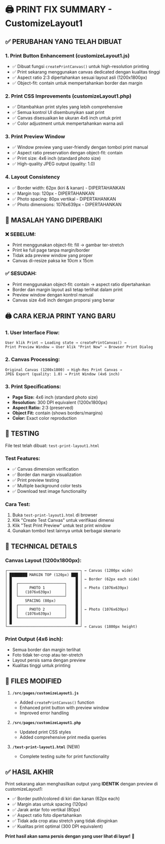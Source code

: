# 🖨️ PRINT FIX SUMMARY - CustomizeLayout1

## ✅ PERUBAHAN YANG TELAH DIBUAT

### 1. **Print Button Enhancement** (customizeLayout1.js)
- ✅ Dibuat fungsi `createPrintCanvas()` untuk high-resolution printing
- ✅ Print sekarang menggunakan canvas dedicated dengan kualitas tinggi
- ✅ Aspect ratio 2:3 dipertahankan sesuai layout asli (1200x1800px)
- ✅ Object-fit: contain untuk mempertahankan border dan margin

### 2. **Print CSS Improvements** (customizeLayout1.php)
- ✅ Ditambahkan print styles yang lebih comprehensive
- ✅ Semua kontrol UI disembunyikan saat print
- ✅ Canvas disesuaikan ke ukuran 4x6 inch untuk print
- ✅ Color adjustment untuk mempertahankan warna asli

### 3. **Print Preview Window**
- ✅ Window preview yang user-friendly dengan tombol print manual
- ✅ Aspect ratio preservation dengan object-fit: contain
- ✅ Print size: 4x6 inch (standard photo size)
- ✅ High-quality JPEG output (quality: 1.0)

### 4. **Layout Consistency**
- ✅ Border width: 62px (kiri & kanan) - DIPERTAHANKAN
- ✅ Margin top: 120px - DIPERTAHANKAN  
- ✅ Photo spacing: 80px vertikal - DIPERTAHANKAN
- ✅ Photo dimensions: 1076x639px - DIPERTAHANKAN

## 🎯 MASALAH YANG DIPERBAIKI

### ❌ SEBELUM:
- Print menggunakan object-fit: fill → gambar ter-stretch
- Print ke full page tanpa margin/border
- Tidak ada preview window yang proper
- Canvas di-resize paksa ke 10cm x 15cm

### ✅ SESUDAH:
- Print menggunakan object-fit: contain → aspect ratio dipertahankan
- Border dan margin layout asli tetap terlihat dalam print
- Preview window dengan kontrol manual
- Canvas size 4x6 inch dengan proporsi yang benar

## 🖨️ CARA KERJA PRINT YANG BARU

### 1. **User Interface Flow:**
```
User klik Print → Loading state → createPrintCanvas() → 
Print Preview Window → User klik "Print Now" → Browser Print Dialog
```

### 2. **Canvas Processing:**
```
Original Canvas (1200x1800) → High-Res Print Canvas → 
JPEG Export (quality: 1.0) → Print Window (4x6 inch)
```

### 3. **Print Specifications:**
- **Page Size:** 4x6 inch (standard photo size)
- **Resolution:** 300 DPI equivalent (1200x1800px)
- **Aspect Ratio:** 2:3 (preserved)
- **Object Fit:** contain (shows borders/margins)
- **Color:** Exact color reproduction

## 🧪 TESTING

File test telah dibuat: `test-print-layout1.html`

### Test Features:
- ✅ Canvas dimension verification
- ✅ Border dan margin visualization  
- ✅ Print preview testing
- ✅ Multiple background color tests
- ✅ Download test image functionality

### Cara Test:
1. Buka `test-print-layout1.html` di browser
2. Klik "Create Test Canvas" untuk verifikasi dimensi
3. Klik "Test Print Preview" untuk test print window
4. Gunakan tombol test lainnya untuk berbagai skenario

## 📐 TECHNICAL DETAILS

### Canvas Layout (1200x1800px):
```
┌─────────────────────────────────┐ ← Canvas (1200px wide)
│ ████████ MARGIN TOP (120px) ███ │
│ █                             █ │ ← Border (62px each side)
│ █  ┌─────────────────────┐    █ │
│ █  │     PHOTO 1         │    █ │ ← Photo (1076x639px)
│ █  │   (1076x639px)      │    █ │
│ █  └─────────────────────┘    █ │
│ █      SPACING (80px)         █ │
│ █  ┌─────────────────────┐    █ │
│ █  │     PHOTO 2         │    █ │ ← Photo (1076x639px)
│ █  │   (1076x639px)      │    █ │
│ █  └─────────────────────┘    █ │
│ █                             █ │
└─────────────────────────────────┘ ← Canvas (1800px height)
```

### Print Output (4x6 inch):
- Semua border dan margin terlihat
- Foto tidak ter-crop atau ter-stretch
- Layout persis sama dengan preview
- Kualitas tinggi untuk printing

## 🔧 FILES MODIFIED

1. **`/src/pages/customizeLayout1.js`**
   - Added `createPrintCanvas()` function
   - Enhanced print button with preview window
   - Improved error handling

2. **`/src/pages/customizeLayout1.php`**
   - Updated print CSS styles
   - Added comprehensive print media queries

3. **`/test-print-layout1.html`** (NEW)
   - Complete testing suite for print functionality

## ✅ HASIL AKHIR

Print sekarang akan menghasilkan output yang **IDENTIK** dengan preview di customizeLayout1:
- ✅ Border putih/colored di kiri dan kanan (62px each)
- ✅ Margin atas untuk spacing (120px)
- ✅ Jarak antar foto vertikal (80px)
- ✅ Aspect ratio foto dipertahankan
- ✅ Tidak ada crop atau stretch yang tidak diinginkan
- ✅ Kualitas print optimal (300 DPI equivalent)

**Print hasil akan sama persis dengan yang user lihat di layar!** 🎉
